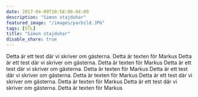 ```yaml
---
date: 2017-04-09T10:58:08-04:00
description: "Simon stajduhar"
featured_image: "/images/parbild.JPG"
tags: [STL]
title: "Simon stajduhar"
disable_share: true
---
```

Detta är ett test där vi skriver om gästerna. Detta är texten för Markus
Detta är ett test där vi skriver om gästerna. Detta är texten för Markus
Detta är ett test där vi skriver om gästerna. Detta är texten för Markus
Detta är ett test där vi skriver om gästerna. Detta är texten för Markus
Detta är ett test där vi skriver om gästerna. Detta är texten för Markus
Detta är ett test där vi skriver om gästerna. Detta är texten för Markus
